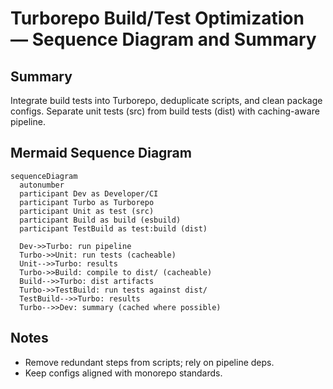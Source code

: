 # Turborepo Build/Test Optimization — Sequence Diagram and Summary

## Summary

Integrate build tests into Turborepo, deduplicate scripts, and clean package configs. Separate unit tests (src) from build tests (dist) with caching-aware pipeline.

## Mermaid Sequence Diagram

```mermaid
sequenceDiagram
  autonumber
  participant Dev as Developer/CI
  participant Turbo as Turborepo
  participant Unit as test (src)
  participant Build as build (esbuild)
  participant TestBuild as test:build (dist)

  Dev->>Turbo: run pipeline
  Turbo->>Unit: run tests (cacheable)
  Unit-->>Turbo: results
  Turbo->>Build: compile to dist/ (cacheable)
  Build-->>Turbo: dist artifacts
  Turbo->>TestBuild: run tests against dist/
  TestBuild-->>Turbo: results
  Turbo-->>Dev: summary (cached where possible)
```

## Notes

- Remove redundant steps from scripts; rely on pipeline deps.
- Keep configs aligned with monorepo standards.

